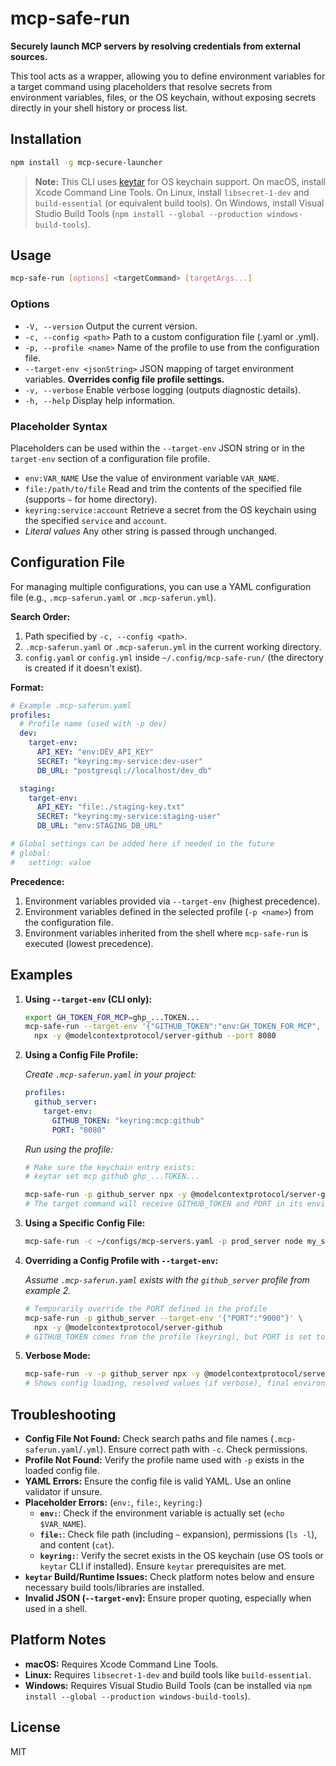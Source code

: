 # mcp-safe-run

**Securely launch MCP servers by resolving credentials from external sources.**

This tool acts as a wrapper, allowing you to define environment variables for a target command using placeholders that resolve secrets from environment variables, files, or the OS keychain, without exposing secrets directly in your shell history or process list.

## Installation

```sh
npm install -g mcp-secure-launcher
```

> **Note:** This CLI uses [keytar](https://github.com/atom/node-keytar) for OS keychain support. On macOS, install Xcode Command Line Tools. On Linux, install `libsecret-1-dev` and `build-essential` (or equivalent build tools). On Windows, install Visual Studio Build Tools (`npm install --global --production windows-build-tools`).

## Usage

```sh
mcp-safe-run [options] <targetCommand> [targetArgs...]
```

### Options

- `-V, --version`                 Output the current version.
- `-c, --config <path>`           Path to a custom configuration file (.yaml or .yml).
- `-p, --profile <name>`          Name of the profile to use from the configuration file.
- `--target-env <jsonString>`     JSON mapping of target environment variables. **Overrides config file profile settings.**
- `-v, --verbose`                 Enable verbose logging (outputs diagnostic details).
- `-h, --help`                    Display help information.

### Placeholder Syntax

Placeholders can be used within the `--target-env` JSON string or in the `target-env` section of a configuration file profile.

- `env:VAR_NAME`          Use the value of environment variable `VAR_NAME`.
- `file:/path/to/file`    Read and trim the contents of the specified file (supports `~` for home directory).
- `keyring:service:account` Retrieve a secret from the OS keychain using the specified `service` and `account`.
- *Literal values*        Any other string is passed through unchanged.

## Configuration File

For managing multiple configurations, you can use a YAML configuration file (e.g., `.mcp-saferun.yaml` or `.mcp-saferun.yml`).

**Search Order:**
1. Path specified by `-c, --config <path>`.
2. `.mcp-saferun.yaml` or `.mcp-saferun.yml` in the current working directory.
3. `config.yaml` or `config.yml` inside `~/.config/mcp-safe-run/` (the directory is created if it doesn't exist).

**Format:**

```yaml
# Example .mcp-saferun.yaml
profiles:
  # Profile name (used with -p dev)
  dev:
    target-env:
      API_KEY: "env:DEV_API_KEY"
      SECRET: "keyring:my-service:dev-user"
      DB_URL: "postgresql://localhost/dev_db"

  staging:
    target-env:
      API_KEY: "file:./staging-key.txt"
      SECRET: "keyring:my-service:staging-user"
      DB_URL: "env:STAGING_DB_URL"

# Global settings can be added here if needed in the future
# global:
#   setting: value
```

**Precedence:**
1. Environment variables provided via `--target-env` (highest precedence).
2. Environment variables defined in the selected profile (`-p <name>`) from the configuration file.
3. Environment variables inherited from the shell where `mcp-safe-run` is executed (lowest precedence).

## Examples

1.  **Using `--target-env` (CLI only):**

    ```sh
    export GH_TOKEN_FOR_MCP=ghp_...TOKEN...
    mcp-safe-run --target-env '{"GITHUB_TOKEN":"env:GH_TOKEN_FOR_MCP", "OTHER_VAR":"literal_value"}' \
      npx -y @modelcontextprotocol/server-github --port 8080
    ```

2.  **Using a Config File Profile:**

    *Create `.mcp-saferun.yaml` in your project:* 
    ```yaml
    profiles:
      github_server:
        target-env:
          GITHUB_TOKEN: "keyring:mcp:github"
          PORT: "8080"
    ```

    *Run using the profile:* 
    ```sh
    # Make sure the keychain entry exists:
    # keytar set mcp github ghp_...TOKEN...

    mcp-safe-run -p github_server npx -y @modelcontextprotocol/server-github
    # The target command will receive GITHUB_TOKEN and PORT in its environment
    ```

3.  **Using a Specific Config File:**

    ```sh
    mcp-safe-run -c ~/configs/mcp-servers.yaml -p prod_server node my_server.js
    ```

4.  **Overriding a Config Profile with `--target-env`:**

    *Assume `.mcp-saferun.yaml` exists with the `github_server` profile from example 2.* 
    ```sh
    # Temporarily override the PORT defined in the profile
    mcp-safe-run -p github_server --target-env '{"PORT":"9000"}' \
      npx -y @modelcontextprotocol/server-github
    # GITHUB_TOKEN comes from the profile (keyring), but PORT is set to 9000 by the CLI flag.
    ```

5.  **Verbose Mode:**

    ```sh
    mcp-safe-run -v -p github_server npx -y @modelcontextprotocol/server-github
    # Shows config loading, resolved values (if verbose), final environment, etc.
    ```

## Troubleshooting

- **Config File Not Found:** Check search paths and file names (`.mcp-saferun.yaml`/`.yml`). Ensure correct path with `-c`. Check permissions.
- **Profile Not Found:** Verify the profile name used with `-p` exists in the loaded config file.
- **YAML Errors:** Ensure the config file is valid YAML. Use an online validator if unsure.
- **Placeholder Errors:** (`env:`, `file:`, `keyring:`)
    - **`env:`**: Check if the environment variable is actually set (`echo $VAR_NAME`).
    - **`file:`**: Check file path (including `~` expansion), permissions (`ls -l`), and content (`cat`).
    - **`keyring:`**: Verify the secret exists in the OS keychain (use OS tools or `keytar` CLI if installed). Ensure `keytar` prerequisites are met.
- **`keytar` Build/Runtime Issues:** Check platform notes below and ensure necessary build tools/libraries are installed.
- **Invalid JSON (`--target-env`):** Ensure proper quoting, especially when used in a shell.

## Platform Notes

- **macOS:** Requires Xcode Command Line Tools.
- **Linux:** Requires `libsecret-1-dev` and build tools like `build-essential`.
- **Windows:** Requires Visual Studio Build Tools (can be installed via `npm install --global --production windows-build-tools`).

## License

MIT
